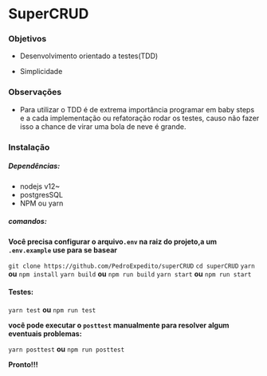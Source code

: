 # SuperCRUD

### Objetivos

* Desenvolvimento orientado a testes(TDD)

* Simplicidade

### Observações

* Para utilizar o TDD é de extrema importância programar em baby steps e a cada
implementação ou refatoração rodar os testes, causo não fazer isso a chance de virar uma
bola de neve é grande.

### Instalação

##### Dependências:

* nodejs v12~
* postgresSQL
* NPM ou yarn


##### comandos:
**Você precisa configurar o arquivo`.env` na raiz do projeto,a um `.env.example` use
para se basear**

`git clone https://github.com/PedroExpedito/superCRUD`
`cd superCRUD`
`yarn` **ou** `npm install`
`yarn build` **ou** `npm run build`
`yarn start` **ou** `npm run start`

#### Testes:

`yarn test` **ou** `npm run test`

**você pode executar o `posttest` manualmente para resolver algum eventuais problemas:**

`yarn posttest` **ou** `npm run posttest`

**Pronto!!!**

